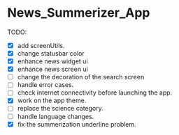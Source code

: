 # News_Summerizer_App

TODO:
- [x] add screenUtils.
- [x] change statusbar color
- [x] enhance news widget ui
- [x] enhance news screen ui
- [ ] change the decoration of the search screen
- [ ] handle error cases.
- [ ] check internet connectivity before launching the app.
- [x] work on the app theme.
- [ ] replace the science category.
- [ ] handle language changes.
- [x] fix the summerization underline problem.